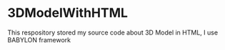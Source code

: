 # 3DModelWithHTML
This respository stored my source code about 3D Model in HTML, I use BABYLON framework
